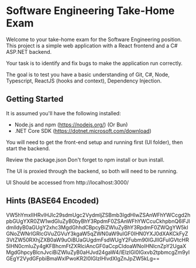# Software Engineering Take-Home Exam

Welcome to your take-home exam for the Software Engineering position. This project is a simple web application with a React frontend and a C# ASP.NET backend.

Your task is to identify and fix bugs to make the application run correctly.

The goal is to test you have a basic understanding of Git, C#, Node, Typescript, ReactJS (hooks and context), Dependency Injection.

## Getting Started

It is assumed you'll have the following installed:

- Node.js and npm (https://nodejs.org/) (Or Bun)
- .NET Core SDK (https://dotnet.microsoft.com/download)

You will need to get the front-end setup and running first (UI folder), then start the backend.

Review the package.json
Don't forget to npm install or bun install.

The UI is proxied through the backend, so both will need to be running.

UI Should be accessed from http://localhost:3000/

## Hints (BASE64 Encoded)

VW5hYmxlIHRvIHJlc29sdmUgc2VydmljZSBmb3IgdHlwZSAnWFhYWCcgd2hpbGUgYXR0ZW1wdGluZyB0byBhY3RpdmF0ZSAnWFhYWCcuCkhpbnQ6IFJldmlldyB0aGUgY2xhc3MgdGhhdCBpcyBiZWluZyBhY3RpdmF0ZWQgYW5kIGNoZWNrIGRlcGVuZGVuY3kgaW5qZWN0aW9uIGF0IHN0YXJ0dXAKCkFyZ3VtZW50RXhjZXB0aW9uOiBUaGUgdmFsdWUgY2Fubm90IGJlIGFuIGVtcHR5IHN0cmluZy4gKFBhcmFtZXRlciAncGF0aCcpCldoaWNoIHNlcnZpY2UgaXMgdGhpcyBlcnJvciBiZWluZyB0aHJvd24gaW4/IElzIGl0IGxvb2tpbmcgZm9yIGEgY2VydGFpbiBmaWxlPwoKR2l0IGlzIHlvdXIgZnJpZW5kLg==
